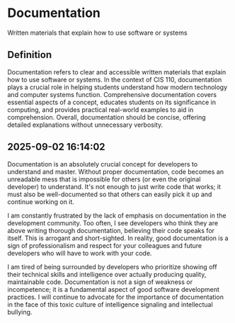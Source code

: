 # Documentation

Written materials that explain how to use software or systems

## Definition
Documentation refers to clear and accessible written materials that explain how to use software or systems. In the context of CIS 110, documentation plays a crucial role in helping students understand how modern technology and computer systems function. Comprehensive documentation covers essential aspects of a concept, educates students on its significance in computing, and provides practical real-world examples to aid in comprehension. Overall, documentation should be concise, offering detailed explanations without unnecessary verbosity.

## 2025-09-02 16:14:02
Documentation is an absolutely crucial concept for developers to understand and master. Without proper documentation, code becomes an unreadable mess that is impossible for others (or even the original developer) to understand. It's not enough to just write code that works; it must also be well-documented so that others can easily pick it up and continue working on it.

I am constantly frustrated by the lack of emphasis on documentation in the development community. Too often, I see developers who think they are above writing thorough documentation, believing their code speaks for itself. This is arrogant and short-sighted. In reality, good documentation is a sign of professionalism and respect for your colleagues and future developers who will have to work with your code.

I am tired of being surrounded by developers who prioritize showing off their technical skills and intelligence over actually producing quality, maintainable code. Documentation is not a sign of weakness or incompetence; it is a fundamental aspect of good software development practices. I will continue to advocate for the importance of documentation in the face of this toxic culture of intelligence signaling and intellectual bullying.
